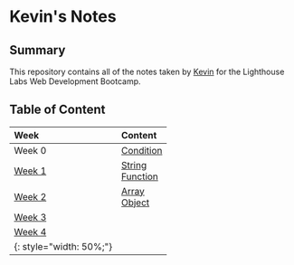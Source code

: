 # Kevin's Notes

## Summary 

This repository contains all of the notes taken by [Kevin](https://github.com/TinyMito) for the Lighthouse Labs Web Development Bootcamp.

## Table of Content
| Week   | Content |
| :------ | :------- |
| Week 0 | [Condition](condition.md) |
| [Week 1](week1.md) | [String](string.md)<br>[Function](function.md) |
| [Week 2](week2.md) | [Array](array.md)<br>[Object](object.md) |
| [Week 3](week3.md) |  |
| [Week 4](week4.md) |  |
| {: style="width: 50%;"}